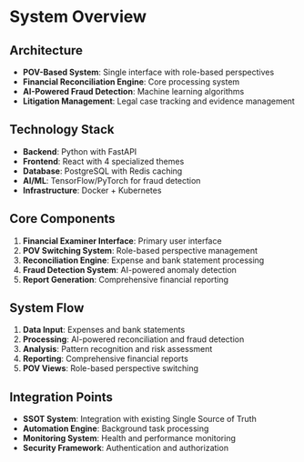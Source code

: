 # System Overview

## Architecture

- **POV-Based System**: Single interface with role-based perspectives
- **Financial Reconciliation Engine**: Core processing system
- **AI-Powered Fraud Detection**: Machine learning algorithms
- **Litigation Management**: Legal case tracking and evidence management

## Technology Stack

- **Backend**: Python with FastAPI
- **Frontend**: React with 4 specialized themes
- **Database**: PostgreSQL with Redis caching
- **AI/ML**: TensorFlow/PyTorch for fraud detection
- **Infrastructure**: Docker + Kubernetes

## Core Components

1. **Financial Examiner Interface**: Primary user interface
2. **POV Switching System**: Role-based perspective management
3. **Reconciliation Engine**: Expense and bank statement processing
4. **Fraud Detection System**: AI-powered anomaly detection
5. **Report Generation**: Comprehensive financial reporting

## System Flow

1. **Data Input**: Expenses and bank statements
2. **Processing**: AI-powered reconciliation and fraud detection
3. **Analysis**: Pattern recognition and risk assessment
4. **Reporting**: Comprehensive financial reports
5. **POV Views**: Role-based perspective switching

## Integration Points

- **SSOT System**: Integration with existing Single Source of Truth
- **Automation Engine**: Background task processing
- **Monitoring System**: Health and performance monitoring
- **Security Framework**: Authentication and authorization
